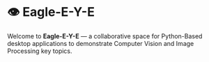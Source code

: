 # 👁️ Eagle-E-Y-E

Welcome to **Eagle-E-Y-E** — a collaborative space for Python-Based desktop applications to demonstrate Computer Vision and Image Processing key topics.

